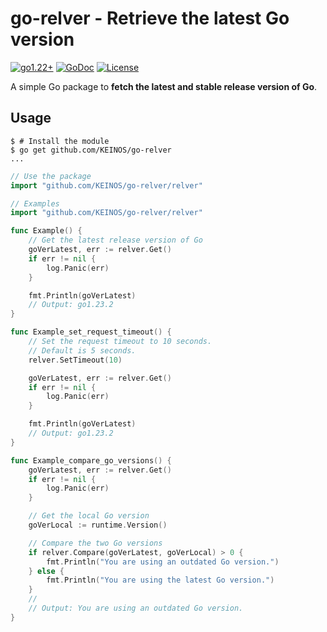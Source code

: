 # go-relver - Retrieve the latest Go version

[![go1.22+](https://img.shields.io/badge/Go-1.22+-blue?logo=go)](https://github.com/KEINOS/go-relver/blob/main/go.mod "Supported versions")
[![GoDoc](https://godoc.org/github.com/KEINOS/go-relver?status.svg)](https://godoc.org/github.com/keinos/go-relver)
[![License](https://img.shields.io/badge/License-MIT-blue.svg)](https://opensource.org/licenses/MIT)

A simple Go package to **fetch the latest and stable release version of Go**.

## Usage

```shellsession
$ # Install the module
$ go get github.com/KEINOS/go-relver
...
```

```go
// Use the package
import "github.com/KEINOS/go-relver/relver"
```

```go
// Examples
import "github.com/KEINOS/go-relver/relver"

func Example() {
    // Get the latest release version of Go
    goVerLatest, err := relver.Get()
    if err != nil {
        log.Panic(err)
    }

    fmt.Println(goVerLatest)
    // Output: go1.23.2
}

func Example_set_request_timeout() {
    // Set the request timeout to 10 seconds.
    // Default is 5 seconds.
    relver.SetTimeout(10)

    goVerLatest, err := relver.Get()
    if err != nil {
        log.Panic(err)
    }

    fmt.Println(goVerLatest)
    // Output: go1.23.2
}

func Example_compare_go_versions() {
    goVerLatest, err := relver.Get()
    if err != nil {
        log.Panic(err)
    }

    // Get the local Go version
    goVerLocal := runtime.Version()

    // Compare the two Go versions
    if relver.Compare(goVerLatest, goVerLocal) > 0 {
        fmt.Println("You are using an outdated Go version.")
    } else {
        fmt.Println("You are using the latest Go version.")
    }
    //
    // Output: You are using an outdated Go version.
}
```
